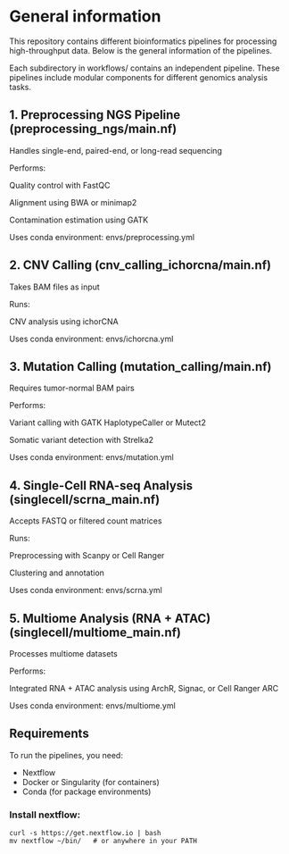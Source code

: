 # General information

This repository contains different bioinformatics pipelines for processing high-throughput data. Below is the general information of the pipelines.

Each subdirectory in workflows/ contains an independent pipeline. These pipelines include modular components for different genomics analysis tasks.

## **1. Preprocessing NGS Pipeline (preprocessing_ngs/main.nf)**

Handles single-end, paired-end, or long-read sequencing

Performs:

Quality control with FastQC

Alignment using BWA or minimap2

Contamination estimation using GATK

Uses conda environment: envs/preprocessing.yml

## **2. CNV Calling (cnv_calling_ichorcna/main.nf)**

Takes BAM files as input

Runs:

CNV analysis using ichorCNA

Uses conda environment: envs/ichorcna.yml

## **3. Mutation Calling (mutation_calling/main.nf)**

Requires tumor-normal BAM pairs

Performs:

Variant calling with GATK HaplotypeCaller or Mutect2

Somatic variant detection with Strelka2

Uses conda environment: envs/mutation.yml

## **4. Single-Cell RNA-seq Analysis (singlecell/scrna_main.nf)**

Accepts FASTQ or filtered count matrices

Runs:

Preprocessing with Scanpy or Cell Ranger

Clustering and annotation

Uses conda environment: envs/scrna.yml

## **5. Multiome Analysis (RNA + ATAC) (singlecell/multiome_main.nf)**

Processes multiome datasets

Performs:

Integrated RNA + ATAC analysis using ArchR, Signac, or Cell Ranger ARC

Uses conda environment: envs/multiome.yml

## **Requirements**
To run the pipelines, you need:
- Nextflow
- Docker or Singularity (for containers)
- Conda (for package environments)

### Install nextflow:
```
curl -s https://get.nextflow.io | bash
mv nextflow ~/bin/   # or anywhere in your PATH 
```
